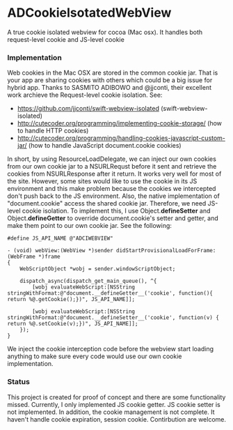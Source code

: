 # ADCookieIsotatedWebView
A true cookie isolated webview for cocoa (Mac osx). It handles both request-level cookie and JS-level cookie

### Implementation

Web cookies in the Mac OSX are stored in the common cookie jar. That is your app are sharing cookies with others which could be a big issue for hybrid app.
Thanks to SASMITO ADIBOWO and @jjconti, their excellent work archieve the Request-level cookie isolation. See:

* https://github.com/jjconti/swift-webview-isolated (swift-webview-isolated)
* http://cutecoder.org/programming/implementing-cookie-storage/ (how to handle HTTP cookies)
* http://cutecoder.org/programming/handling-cookies-javascript-custom-jar/ (how to handle JavaScript document.cookie cookies)

In short, by using ResourceLoadDelegate, we can inject our own cookies from our own cookie jar to a NSURLRequst before it sent and retrieve the cookies from NSURLResponse after it return. It works very well for most of the site. However, some sites would like to use the cookie in its JS environment and this make problem because the cookies we intercepted don't push back to the JS environment. Also, the native implementation of "document.cookie" access the shared cookie jar. Therefore, we need JS-level cookie isolation.
To implement this, I use Object.__defineSetter__ and Object.__defineGetter__ to override document.cookie's setter and getter, and make them point to our own cookie jar. See the following:

```objc
#define JS_API_NAME @"ADCIWEBVIEW"

- (void) webView:(WebView *)sender didStartProvisionalLoadForFrame:(WebFrame *)frame
{
    WebScriptObject *wobj = sender.windowScriptObject;
    
    dispatch_async(dispatch_get_main_queue(), ^{
        [wobj evaluateWebScript:[NSString stringWithFormat:@"document.__defineGetter__('cookie', function(){ return %@.getCookie();})", JS_API_NAME]];
        
        [wobj evaluateWebScript:[NSString stringWithFormat:@"document.__defineSetter__('cookie', function(v) { return %@.setCookie(v);})", JS_API_NAME]];
    });
}
```

We inject the cookie interception code before the webview start loading anything to make sure every code would use our own cookie implementation.

### Status

This project is created for proof of concept and there are some functionality missed.
Currently, I only implemented JS cookie getter. JS cookie setter is not implemented.
In addition, the cookie management is not complete. It haven't handle cookie expiration, session cookie.
Contirbution are welcome.


